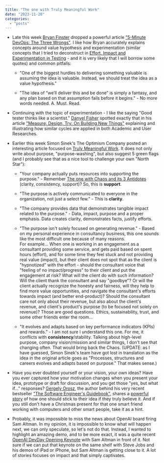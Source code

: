 ```yaml
---
title: "The one with Truly Meaningful Work"
date: "2023-11-20"
categories: 
  - "posts"
---
```


- Late this week [Bryan Finster](https://www.linkedin.com/in/bryan-finster/) dropped a powerful article ["5-Minute DevOps: The Three Wrongs"](https://bdfinst.medium.com/5-minute-devops-the-three-wrongs-6c660f1287e7). I like how Bryan accurately explains concepts around value hypothesis and experimentation (similar concepts that I tried to deconstruct in [Effort, Impact and Experimentation in Testing](/effort-impact-and-experimentation-in-testing/) - and it is very likely that I will borrow some quotes) and common pitfalls:
    - "One of the biggest hurdles to delivering something valuable is assuming the idea is valuable. Instead, we should treat the idea as a value hypothesis."
    
    - "The idea of “we’ll deliver this and be done” is simply a fantasy, and any plan based on that assumption fails before it begins." - No more words needed. A. Must. Read.

- Continuing with the topic of experimentation - I like the saying "Good tester thinks like a scientist." [Danyel Fisher](https://www.linkedin.com/in/danyelfisher/) spotted exactly that in his article ["Measure, Design, Try: On Building New Things"](https://danyelfisher.info/blog/2023/10/5/measure-design-try-on-building-new-things) explaining and illustrating how similar cycles are applied in both Academic and User Researches.

- Earlier this week Simon Sinek's The Optimism Company posted an interesting article focused on [Truly Meaningful Work](https://www.linkedin.com/pulse/does-your-company-truly-value-meaning-work-simon-sinek-ywhqc/). It does not only write about purpose, "purpose-washing", but also suggest 5 green flags (and I probably see that as a nice tool to challenge your own "North Star"):
    - "Your company actually puts resources into supporting the purpose." - Remember [The one with Chaos and its 3 Antidotes](/_posts/2023-11-12-the-one-with-chaos-and-its-3-antidotes.md) (clarity, consistency, support)? So, this is **support**.
    
    - "The purpose is actively communicated to everyone in the organization, not just a select few." - This is **clarity**.
    
    - "The company provides data that demonstrates tangible impact related to the purpose." - Data, impact, purpose and a proper emphasis. Data creates clarity, demonstrates facts, justify efforts.
    
    - "The purpose isn't solely focused on generating revenue." - Based on my personal experience in consultancy business, this one sounds like the most difficult one because of many reasons.  
        For example... When one is working in an engagement as a consultant providing some service, and gets paid based on spent hours (effort), and for some time they feel stuck and not providing real value (impact), but their client does not spot that as the client is "hypnotized" with the effort - should the consultant voice that "feeling of no impact/progress" to their client and put the engagement at risk? What will the client do with such information? Will the client thank the consultant and say "goodbye"? Or will the client actually recognize the honesty and fairness, will they help to find more value opportunities, and navigate the consultant's efforts towards impact (and better end-product)? Should the consultant care not only about their revenue, but also about the client's revenue, and client's product's purpose (to be focused not solely on revenue)? Those are good questions. Ethics, sustainability, trust, and some other friends enter the room...
    
    - "It evolves and adapts based on key performance indicators (KPIs) and rewards." - I am not sure I understand this one. For me, it conflicts with **consistency**/stability. Talking about high-level purpose, company vision/mission and similar things, I don't see that changing often. That would bring back the Chaos. (UPDATE: as I have guessed, Simon Sinek's team have got lost in translation as the idea in the original article goes as "Processes, structures and careers evolves and adapts based on purpose." That makes sense.)

- Have you ever doubted yourself or your vision, your own ideas? Have you ever captured how your motivation changes when you present your idea, prototype or draft for discussion, and you get those "yes, but what if..." responses? [Gergely Orosz](https://www.linkedin.com/in/gergelyorosz/), the author behind his very recent bestseller ["The Software Engineer's Guidebook"](https://www.amazon.com/Software-Engineers-Guidebook-Navigating-positions/dp/908338182X), shares a [powerful story](https://www.linkedin.com/posts/gergelyorosz_an-untold-story-behind-how-the-software-engineers-activity-7128417853136867328-rJKA/) of how one should stick to their idea if they truly believe it. And if you still don't have a Christmas present for that one smart friend working with computers and other smart people, take it as a hint.

- Probably, it was impossible to miss the news about OpenAI board firing Sam Altman. In my opinion, it is impossible to know what will happen next, we can only speculate, so let's not do that. Instead, I wanted to highlight an amazing demo, and to be more exact, it was a quite recent [OpenAI DevDay Opening Keynote](https://www.youtube.com/watch?v=U9mJuUkhUzk) with Sam Altman in front of it. Not sure if we can put that keynote on the same shelf with Steve Jobs and his demos of iPad or iPhone, but Sam Altman is getting close to it. A lot of stories focuses on impact and that simply captivates.
